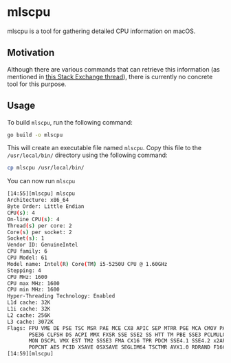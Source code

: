 # mlscpu

mlscpu is a tool for gathering detailed CPU information on macOS.

## Motivation

Although there are various commands that can retrieve this information (as mentioned in [this Stack Exchange thread](https://apple.stackexchange.com/questions/352769/does-macos-have-a-command-to-retrieve-detailed-cpu-information-like-proc-cpuinf)), there is currently no concrete tool for this purpose.

## Usage

To build `mlscpu`, run the following command:

```bash
go build -o mlscpu
```

This will create an executable file named `mlscpu`. Copy this file to the `/usr/local/bin/` directory using the following command:

```bash
cp mlscpu /usr/local/bin/
```

You can now run `mlscpu`
```bash
[14:55][mlscpu] mlscpu
Architecture: x86_64
Byte Order: Little Endian
CPU(s): 4
On-line CPU(s): 4
Thread(s) per core: 2
Core(s) per socket: 2
Socket(s): 1
Vendor ID: GenuineIntel
CPU family: 6
CPU Model: 61
Model name: Intel(R) Core(TM) i5-5250U CPU @ 1.60GHz
Stepping: 4
CPU MHz: 1600
CPU max MHz: 1600
CPU min MHz: 1600
Hyper-Threading Technology: Enabled
L1d cache: 32K
L1i cache: 32K
L2 cache: 256K
L3 cache: 3072K
Flags: FPU VME DE PSE TSC MSR PAE MCE CX8 APIC SEP MTRR PGE MCA CMOV PAT 
       PSE36 CLFSH DS ACPI MMX FXSR SSE SSE2 SS HTT TM PBE SSE3 PCLMULQDQ DTES64 
       MON DSCPL VMX EST TM2 SSSE3 FMA CX16 TPR PDCM SSE4.1 SSE4.2 x2APIC MOVBE 
       POPCNT AES PCID XSAVE OSXSAVE SEGLIM64 TSCTMR AVX1.0 RDRAND F16C
[14:59][mlscpu] 
```
